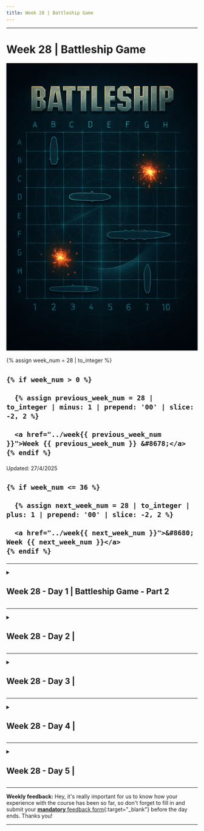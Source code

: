 ```yaml
---
title: Week 28 | Battleship Game
---
```


<hr class="mb-0">

<h1 id="{{ Week 28-Battleship Game | slugify }}">
  <span class="week-prefix">Week 28 |</span> Battleship Game
</h1>

<img src="assets/battleship-game.png" />

<div class="week-controls">

  {% assign week_num = 28 | to_integer %}

  <h2 class="week-controls__previous_week">

    {% if week_num > 0 %}

      {% assign previous_week_num = 28 | to_integer | minus: 1 | prepend: '00' | slice: -2, 2 %}

      <a href="../week{{ previous_week_num }}">Week {{ previous_week_num }} &#8678;</a>
    {% endif %}

  </h2>

  <span>Updated: 27/4/2025</span>

  <h2 class="week-controls__next_week">

    {% if week_num <= 36 %}

      {% assign next_week_num = 28 | to_integer | plus: 1 | prepend: '00' | slice: -2, 2 %}

      <a href="../week{{ next_week_num }}">&#8680; Week {{ next_week_num }}</a>
    {% endif %}

  </h2>

</div>

---

<!-- Week 28 - Day 1 | Battleship Game - Part 2 -->
<details markdown="1">
  <summary>
    <h2>
      <span class="summary-day">Week 28 - Day 1</span> | Battleship Game - Part 2</h2>
  </summary>

### Schedule

  - **Watch the lectures**
  - **Study the suggested material**
  - **Practice on the topics and share your questions**

### Study Plan

  Your instructor will share the video lectures with you. Here are the topics covered:

  - **Part 1:** We continue on our Battleship game by coming up with more requirements and game rules and ways and ideas to implement them. We also take a look at error handling and creating custom errors by extending the native `Error` constructor in JavaScript. Last, but not least, we explore the IIFE pattern: Immediately Invoked Function Expression, which is one of the most powerful and widely used JS patterns.

  - **Part 2:** We continue our discussion on the IIFE pattern, debug some Battleship algorithm implementation that deals with the game board and try to come up with some abstractions that will help us deal with the complexity of the game requirements.

  You can find the lecture code [here](https://github.com/in-tech-gration/WDX-180/tree/main/curriculum/week28/assets/day01/code){:target="_blank"}

  **Lecture Notes:**

  **Questions**

  - How can we limit the number of exposed global variables?  
    - Use Modules (import/export)  
  - How can we protect our code from global variable conflicts?  
    - Avoid common names (e.g. user, password, secret, initGame, initApp, init)  
    - Prefix your global variables with something very specific, e.g. bgameUser, bgameApp, etc.

  **References & Resources:**

  - Creating custom Errors  
    - [Custom errors, extending Error](https://javascript.info/custom-errors){:target="_blank"}  
  - [IIFE: Immediately Invoked Function Expression](https://developer.mozilla.org/en-US/docs/Glossary/IIFE){:target="_blank"}  
  - **getBoundingClientRect()**: “An object providing information about the size of an element and its position relative to the viewport” [(MDN)](https://developer.mozilla.org/en-US/docs/Web/API/Element/getBoundingClientRect){:target="_blank"}  
    - returns [DOMRect](https://developer.mozilla.org/en-US/docs/Web/API/DOMRect){:target="_blank"}  
  - Debugging techniques:  
    - Comment/Uncomment lines and check and compare behavior (before/after)   
    - Change the order of lines and see what happens  
    - `console.log` everything!  
    - Manually trace the code

  **Tips for production apps:**  
    - Handle errors  
    - Minimize the code required to run the app  

<!-- Summary -->

<!-- Exercises -->

### Extra Resources

  ---



  _Photo by []()_


<!-- Sources and Attributions -->
  
</details>

<hr class="mt-1">

<!-- Week 28 - Day 2 |  -->
<details markdown="1">
  <summary>
    <h2>
      <span class="summary-day">Week 28 - Day 2</span> | </h2>
  </summary>

### Schedule

  - **Study the suggested material**
  - **Practice on the topics and share your questions**

<!-- Study Plan -->

<!-- Summary -->

<!-- Exercises -->

<!-- Extra Resources -->

<!-- Sources and Attributions -->
  
</details>

<hr class="mt-1">

<!-- Week 28 - Day 3 |  -->
<details markdown="1">
  <summary>
    <h2>
      <span class="summary-day">Week 28 - Day 3</span> | </h2>
  </summary>

### Schedule

  - **Watch the lectures**
  - **Study the suggested material**
  - **Practice on the topics and share your questions**

### Study Plan

  Your instructor will share the video lectures with you. Here are the topics covered:

  - **Part 1:** 
  - **Part 2:**

  You can find the lecture code [here](){:target="_blank"}

  **Lecture Notes & Questions:**

  **References & Resources:**

<!-- Summary -->

<!-- Exercises -->

### Extra Resources

  ---



  _Photo by []()_


<!-- Sources and Attributions -->
  
</details>

<hr class="mt-1">

<!-- Week 28 - Day 4 |  -->
<details markdown="1">
  <summary>
    <h2>
      <span class="summary-day">Week 28 - Day 4</span> | </h2>
  </summary>

### Schedule

  - **Study the suggested material**
  - **Practice on the topics and share your questions**

<!-- Study Plan -->

<!-- Summary -->

<!-- Exercises -->

<!-- Extra Resources -->

<!-- Sources and Attributions -->
  
</details>

<hr class="mt-1">

<!-- Week 28 - Day 5 |  -->
<details markdown="1">
  <summary>
    <h2>
      <span class="summary-day">Week 28 - Day 5</span> | </h2>
  </summary>

### Schedule

  - **Watch the lectures**
  - **Study the suggested material**
  - **Practice on the topics and share your questions**

### Study Plan

  Your instructor will share the video lectures with you. Here are the topics covered:

  - **Part 1:** 
  - **Part 2:**

  You can find the lecture code [here](){:target="_blank"}

  **Lecture Notes & Questions:**

  **References & Resources:**

<!-- Summary -->

<!-- Exercises -->

### Extra Resources

  ---



  _Photo by []()_


<!-- Sources and Attributions -->
  
</details>


<hr class="mt-1">

**Weekly feedback:** Hey, it's really important for us to know how your experience with the course has been so far, so don't forget to fill in and submit your [**mandatory** feedback form](https://forms.gle/S6Zg3bbS2uuwsSZF9){:target="_blank"} before the day ends. Thanks you!



---

<!-- COMMENTS: -->
<script src="https://utteranc.es/client.js"
  repo="in-tech-gration/WDX-180"
  issue-term="pathname"
  theme="github-dark"
  crossorigin="anonymous"
  async>
</script>